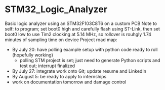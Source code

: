 # STM32_Logic_Analyzer
Basic logic analyzer using an STM32F103C8T6 on a custom PCB 
Note to self: to program; set boot0 high and carefully flash using ST-Link, then set boot0 low to use
Tim2 clocking at 5.14 MHz, so rollover is rouhgly 1.74 minutes of sampling time on device
Project road map: 
- By July 20: have polling example setup with python code ready to roll (hopefully working)
    * polling STM project is set; just need to generate Python scripts and test out; interrupt finalized
- By July 27: integrate work onto Git; update resume and LinkedIn
- By August 5: be ready to apply to internships
- work on documentation tomorrow and damage control 
